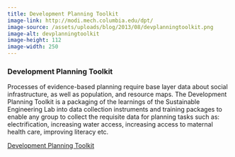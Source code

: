 ```yaml
---
title: Development Planning Toolkit
image-link: http://modi.mech.columbia.edu/dpt/
image-source: /assets/uploads/blog/2013/08/devplanningtoolkit.png
image-alt: devplanningtoolkit
image-height: 112
image-width: 250
---
```

<h3>Development Planning Toolkit</h3>
<p>Processes of evidence-based planning require base layer data about social infrastructure, as well as population, and resource maps. The Development Planning Toolkit is a packaging of the learnings of the Sustainable Engineering Lab into data collection instruments and training packages to enable any group to collect the requisite data for planning tasks such as: electrification, increasing water access, increasing access to maternal health care, improving literacy etc.</p>
<a href="http://modi.mech.columbia.edu/dpt/" target="blank">Development Planning Toolkit</a>
